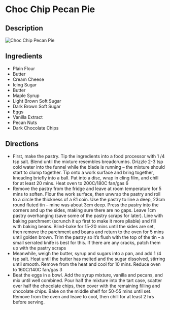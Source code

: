 # Choc Chip Pecan Pie

## Description
![Choc Chip Pecan Pie](https://www.themealdb.com/images/media/meals/rqvwxt1511384809.jpg "Choc Chip Pecan Pie")

## Ingredients
- Plain Flour
- Butter
- Cream Cheese
- Icing Sugar
- Butter
- Maple Syrup
- Light Brown Soft Sugar
- Dark Brown Soft Sugar
- Eggs
- Vanilla Extract
- Pecan Nuts
- Dark Chocolate Chips

## Directions
- First, make the pastry. Tip the ingredients into a food processor with 1 /4 tsp salt. Blend until the mixture resembles breadcrumbs. Drizzle 2-3 tsp cold water into the funnel while the blade is running – the mixture should start to clump together. Tip onto a work surface and bring together, kneading briefly into a ball. Pat into a disc, wrap in cling film, and chill for at least 20 mins. Heat oven to 200C/180C fan/gas 6
- Remove the pastry from the fridge and leave at room temperature for 5 mins to soften. Flour the work surface, then unwrap the pastry and roll to a circle the thickness of a £1 coin. Use the pastry to line a deep, 23cm round fluted tin – mine was about 3cm deep. Press the pastry into the corners and up the sides, making sure there are no gaps. Leave 1cm pastry overhanging (save some of the pastry scraps for later). Line with baking parchment (scrunch it up first to make it more pliable) and fill with baking beans. Blind-bake for 15-20 mins until the sides are set, then remove the parchment and beans and return to the oven for 5 mins until golden brown. Trim the pastry so it’s flush with the top of the tin – a small serrated knife is best for this. If there are any cracks, patch them up with the pastry scraps
- Meanwhile, weigh the butter, syrup and sugars into a pan, and add 1 /4 tsp salt. Heat until the butter has melted and the sugar dissolved, stirring until smooth. Remove from the heat and cool for 10 mins. Reduce oven to 160C/140C fan/gas 3
- Beat the eggs in a bowl. Add the syrup mixture, vanilla and pecans, and mix until well combined. Pour half the mixture into the tart case, scatter over half the chocolate chips, then cover with the remaining filling and chocolate chips. Bake on the middle shelf for 50-55 mins until set. Remove from the oven and leave to cool, then chill for at least 2 hrs before serving.
